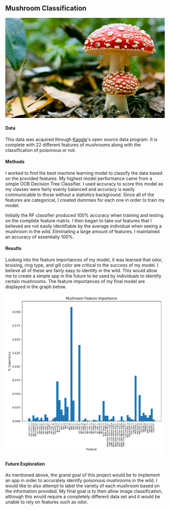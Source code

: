 ## Mushroom Classification

![shroom](images/mushrooms-04.jpg)

#### Data

This data was acquired through [Kaggle](https://www.kaggle.com/)'s open source data
program. It is complete with 22 different features of mushrooms along with the classification
of poisonous or not.

#### Methods

I worked to find the best machine learning model to classify the data based on the
provided features. My highest model performance came from a simple OOB Decision
Tree Classifier. I used accuracy to score this model as my classes were fairly evenly
balanced and accuracy is easily communicable to those without a statistics background.
Since all of the features are categorical, I created dummies for each one in order
to train my model.

Initially the RF classifier produced 100% accuracy when training and testing on the
complete feature matrix. I then began to take out features that I believed are not
easily identifiable by the average individual when seeing a mushroom in the wild.
Eliminating a large amount of features, I maintained an accuracy of essentially 100%.

#### Results

Looking into the feature importances of my model, it was learned that odor, bruising,
ring type, and gill color are critical to the success of my model. I believe all of these are fairly
easy to identify in the wild. This would allow me to create a simple app in the future
to be used by individuals to identify certain mushrooms. The feature importances of
my final model are displayed in the graph below.

![feat_imp](images/limited_feat_imp.png)

#### Future Exploration

As mentioned above, the grand goal of this project would be to implement an app in
order to accurately identify poisonous mushrooms in the wild. I would like to also
attempt to label the variety of each mushroom based on the information provided. My final
goal is to then allow image classification, although this would require a completely
different data set and it would be unable to rely on features such as odor.
